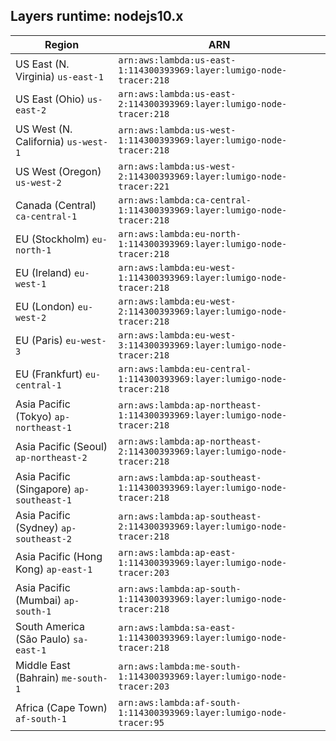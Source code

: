 Layers runtime: nodejs10.x
----
| Region | ARN |
| --- | --- |
|US East (N. Virginia)  `us-east-1`|`arn:aws:lambda:us-east-1:114300393969:layer:lumigo-node-tracer:218`|
|US East (Ohio)  `us-east-2`|`arn:aws:lambda:us-east-2:114300393969:layer:lumigo-node-tracer:218`|
|US West (N. California)  `us-west-1`|`arn:aws:lambda:us-west-1:114300393969:layer:lumigo-node-tracer:218`|
|US West (Oregon)  `us-west-2`|`arn:aws:lambda:us-west-2:114300393969:layer:lumigo-node-tracer:221`|
|Canada (Central)  `ca-central-1`|`arn:aws:lambda:ca-central-1:114300393969:layer:lumigo-node-tracer:218`|
|EU (Stockholm)  `eu-north-1`|`arn:aws:lambda:eu-north-1:114300393969:layer:lumigo-node-tracer:218`|
|EU (Ireland)  `eu-west-1`|`arn:aws:lambda:eu-west-1:114300393969:layer:lumigo-node-tracer:218`|
|EU (London)  `eu-west-2`|`arn:aws:lambda:eu-west-2:114300393969:layer:lumigo-node-tracer:218`|
|EU (Paris)  `eu-west-3`|`arn:aws:lambda:eu-west-3:114300393969:layer:lumigo-node-tracer:218`|
|EU (Frankfurt)  `eu-central-1`|`arn:aws:lambda:eu-central-1:114300393969:layer:lumigo-node-tracer:218`|
|Asia Pacific (Tokyo)  `ap-northeast-1`|`arn:aws:lambda:ap-northeast-1:114300393969:layer:lumigo-node-tracer:218`|
|Asia Pacific (Seoul)  `ap-northeast-2`|`arn:aws:lambda:ap-northeast-2:114300393969:layer:lumigo-node-tracer:218`|
|Asia Pacific (Singapore)  `ap-southeast-1`|`arn:aws:lambda:ap-southeast-1:114300393969:layer:lumigo-node-tracer:218`|
|Asia Pacific (Sydney)  `ap-southeast-2`|`arn:aws:lambda:ap-southeast-2:114300393969:layer:lumigo-node-tracer:218`|
|Asia Pacific (Hong Kong)  `ap-east-1`|`arn:aws:lambda:ap-east-1:114300393969:layer:lumigo-node-tracer:203`|
|Asia Pacific (Mumbai)  `ap-south-1`|`arn:aws:lambda:ap-south-1:114300393969:layer:lumigo-node-tracer:218`|
|South America (São Paulo)  `sa-east-1`|`arn:aws:lambda:sa-east-1:114300393969:layer:lumigo-node-tracer:218`|
|Middle East (Bahrain)  `me-south-1`|`arn:aws:lambda:me-south-1:114300393969:layer:lumigo-node-tracer:203`|
|Africa (Cape Town)  `af-south-1`|`arn:aws:lambda:af-south-1:114300393969:layer:lumigo-node-tracer:95`|
